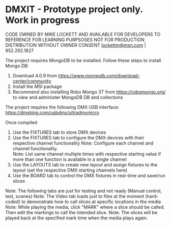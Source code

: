 # DMXIT - Prototype project only.  Work in progress

CODE OWNED BY MIKE LOCKETT AND AVAILABLE FOR DEVELOPERS TO REFERENCE FOR LEARNING PURPSOSES
NOT FOR PRODUCTION DISTRIBUTION WITHOUT OWNER CONSENT
lockettm@msn.com | 952.292.1827


The project requires MongoDB to be installed.  Follow these steps to install Mongo DB:

1. Download 4.0.9 from https://www.mongodb.com/download-center/community
2. Install the MSI package
3. Recommend also installing Robo Mongo 3T from https://robomongo.org/ to view and administer MongoDB DB and collections

The project requires the following DMX USB interface:
https://dmxking.com/usbdmx/ultradmxmicro

Once compiled
1. Use the FIXTURES tab to store DMX devices
2. Use the FIXTURES tab to configure the DMX devices with their respective channel functionality
    Note: Configure each channel and channel functionality.  
    Note: List same channel multiple times with respective starting value if more than one function is available in a single channel
3. Use the LAYOUTS tab to create new layout and assign fixtures to the layout (set the respective DMX starting channels here)
4. Use the BOARD tab to control the DMX fixtures in real-time and save/run slices

Note: The following tabs are just for testing and not ready (Manual control, test, scenes)
Note: The Video tab loads just to files at the moment (hard-coded) to demonstrate how to call slices at specific locations in the media
Note: While playing the media, click "MARK" where a slice should be called.  Then edit the markings to call the intended slice.
Note: The slices will be played back at the specified mark time when the media plays again.


